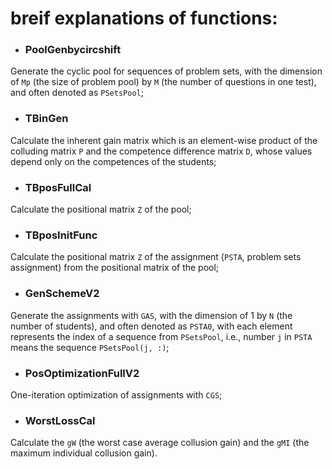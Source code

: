 # breif explanations of functions:
* ### PoolGenbycircshift
Generate the cyclic pool for sequences of problem sets, with the dimension of ``Mp`` (the size of problem pool) by ``M`` (the number of questions in one test), and often denoted as ``PSetsPool``;
* ### TBinGen
Calculate the inherent gain matrix which is an element-wise product of the colluding matrix ``P`` and the competence difference matrix ``D``, whose values depend only on the competences of the students;
* ### TBposFullCal
Calculate the positional matrix ``Z`` of the pool;
* ### TBposInitFunc
Calculate the positional matrix ``Z`` of the assignment (``PSTA``, problem sets assignment) from the positional matrix of the pool;
* ### GenSchemeV2
Generate the assignments with ``GAS``, with the dimension of 1 by ``N`` (the number of students), and often denoted as ``PSTA0``, with each element represents the index of a sequence from ``PSetsPool``, i.e., number ``j`` in ``PSTA`` means the sequence ``PSetsPool(j, :)``;
* ### PosOptimizationFullV2
One-iteration optimization of assignments with ``CGS``;
* ### WorstLossCal
Calculate the ``gW`` (the worst case average collusion gain) and the ``gMI`` (the maximum individual collusion gain).

